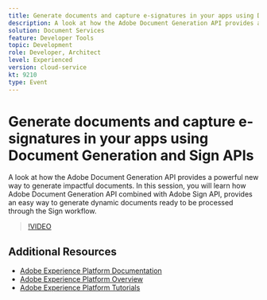 ```yaml
---
title: Generate documents and capture e-signatures in your apps using Document Generation and Sign APIs
description: A look at how the Adobe Document Generation API provides a powerful new way to generate impactful documents. In this session, you will learn how Adobe Document Generation API combined with Adobe Sign API, provides an easy way to generate dynamic documents ready to be processed through the Sign workflow.
solution: Document Services
feature: Developer Tools
topic: Development
role: Developer, Architect
level: Experienced
version: cloud-service
kt: 9210
type: Event
---
```

# Generate documents and capture e-signatures in your apps using Document Generation and Sign APIs

A look at how the Adobe Document Generation API provides a powerful new way to generate impactful documents. In this session, you will learn how Adobe Document Generation API combined with Adobe Sign API, provides an easy way to generate dynamic documents ready to be processed through the Sign workflow.

>[!VIDEO](https://video.tv.adobe.com/v/338094/?quality=12&learn=on&hidetitle=true)

## Additional Resources

- [Adobe Experience Platform Documentation](https://experienceleague.adobe.com/docs/experience-platform.html)
- [Adobe Experience Platform Overview](https://experienceleague.adobe.com/docs/experience-platform/landing/home.html)
- [Adobe Experience Platform Tutorials](https://experienceleague.adobe.com/docs/platform-learn/tutorials/overview.html?lang=en)
